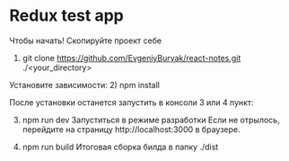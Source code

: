 # Redux test app

Чтобы начать!
Скопируйте проект себе
1) git clone https://github.com/EvgeniyBuryak/react-notes.git ./<your_directory>

Установите зависимости:
2) npm install

После установки останется запустить в консоли 3 или 4 пункт:

3) npm run dev
Запуститься в режиме разработки
Если не отрылось, перейдите на страницу http://localhost:3000 в браузере.

4) npm run build
Итоговая сборка билда в папку ./dist